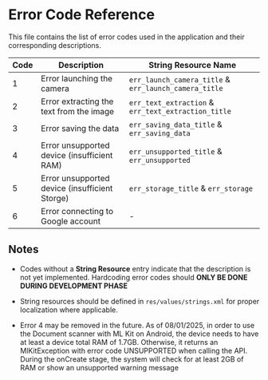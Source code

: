 # Error Code Reference

This file contains the list of error codes used in the application and their corresponding descriptions.

| Code | Description                                    | String Resource Name                                  |
|------|------------------------------------------------|-------------------------------------------------------|
| 1    | Error launching the camera                     | `err_launch_camera_title` & `err_launch_camera_title` |
| 2    | Error extracting the text from the image       | `err_text_extraction` & `err_text_extraction_title`   |
| 3    | Error saving the data                          | `err_saving_data_title` & `err_saving_data`           |
| 4    | Error unsupported device (insufficient RAM)    | `err_unsupported_title` & `err_unsupported`           |
| 5    | Error unsupported device (insufficient Storge) | `err_storage_title` & `err_storage`                   |
| 6    | Error connecting to Google account             | -                                                     |

## Notes
- Codes without a **String Resource** entry indicate that the description is not yet implemented. 
Hardcoding error codes should **ONLY BE DONE DURING DEVELOPMENT PHASE**

- String resources should be defined in `res/values/strings.xml` for proper localization where applicable.

- Error 4 may be removed in the future. As of 08/01/2025, in order to use the Document scanner with ML Kit on Android, 
the device needs to have at least a device total RAM of 1.7GB. Otherwise, it returns an MlKitException with error code UNSUPPORTED 
when calling the API. During the onCreate stage, the system will check for at least 2GB of RAM or show an unsupported warning message